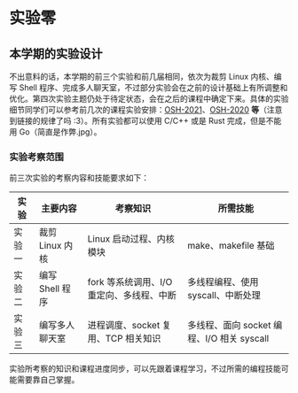 # 实验零

## 本学期的实验设计

不出意料的话，本学期的前三个实验和前几届相同，依次为裁剪 Linux 内核、编写 Shell 程序、完成多人聊天室，不过部分实验会在之前的设计基础上有所调整和优化。第四次实验主题仍处于待定状态，会在之后的课程中确定下来。具体的实验细节同学们可以参考前几次的课程实验安排：[OSH-2021](osh-2021.github.io)、[OSH-2020](osh-2020.github.io) **等**（注意到链接的规律了吗 :3）。所有实验都可以使用 C/C++ 或是 Rust 完成，但是不能用 Go（简直是作弊.jpg）。

### 实验考察范围

前三次实验的考察内容和技能要求如下：

| 实验   | 主要内容        | 考察知识                                  | 所需技能                                   |
| ------ | --------------- | ----------------------------------------- | ------------------------------------------ |
| 实验一 | 裁剪 Linux 内核 | Linux 启动过程、内核模块                  | make、makefile 基础                        |
| 实验二 | 编写 Shell 程序 | fork 等系统调用、I/O 重定向、多线程、中断 | 多线程编程、使用 syscall、中断处理         |
| 实验三 | 编写多人聊天室  | 进程调度、socket 复用、TCP 相关知识       | 多线程、面向 socket 编程、I/O 相关 syscall |

实验所考察的知识和课程进度同步，可以先跟着课程学习，不过所需的编程技能可能需要靠自己掌握。
